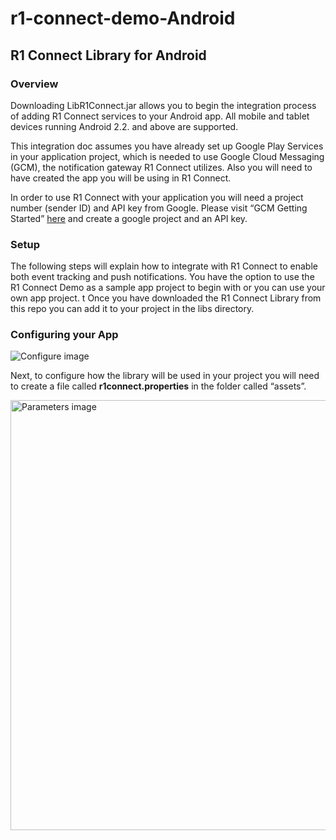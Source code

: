 r1-connect-demo-Android
=======================

## R1 Connect Library for Android

### Overview


Downloading LibR1Connect.jar allows you to begin the integration process of adding R1 Connect services to your Android app. All mobile and tablet devices running Android 2.2. and above are supported.

This integration doc assumes you have already set up Google Play Services in your application project, which is needed to use Google Cloud Messaging (GCM), the notification gateway R1 Connect utilizes. Also you will need to have created the app you will be using in R1 Connect.

In order to use R1 Connect with your application you will need a project number (sender ID) and API key from Google. Please visit “GCM Getting Started” [here](http://developer.android.com/intl/ru/google/gcm/gs.html) and create a google project and an API key.

### Setup

The following steps will explain how to integrate with R1 Connect to enable both event tracking and push notifications. You have the option to use the R1 Connect Demo as a sample app project to begin with or you can use your own app project. 
t
Once you have downloaded the R1 Connect Library from this repo you can add it to your project in the libs directory. 

### Configuring your App

![Configure image](https://raw.github.com/radiumone/r1-connect-demo-Android/master/readme-images/image1.png)

Next, to configure how the library will be used in your project you will need to create a file called **r1connect.properties** in the folder called “assets”.

<img src="https://raw.github.com/radiumone/r1-connect-demo-Android/master/readme-images/image2.png" alt="Parameters image" style="width: 1100px; height: 688px;"/>
